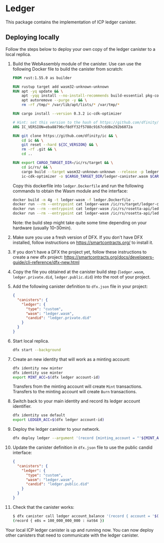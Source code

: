 # Ledger

This package contains the implementation of ICP ledger canister.

## Deploying locally

Follow the steps below to deploy your own copy of the ledger canister to a local replica.

  1. Build the WebAssembly module of the canister.
     Use can use the following Docker file to build the canister from scratch:
     ```Dockerfile
     FROM rust:1.55.0 as builder

     RUN rustup target add wasm32-unknown-unknown
     RUN apt -yq update && \
         apt -yqq install --no-install-recommends build-essential pkg-config clang cmake && \
         apt autoremove --purge -y && \
         rm -rf /tmp/* /var/lib/apt/lists/* /var/tmp/*

     RUN cargo install --version 0.3.2 ic-cdk-optimizer

     # Hint: set this version to the hash of https://github.com/dfinity/ic commit you want to build.
     ARG IC_VERSION=eba88796cf8dff32f5788c9167cdd8e292b6072a

     RUN git clone https://github.com/dfinity/ic && \
         cd ic && \
         git reset --hard ${IC_VERSION} && \
         rm -rf .git && \
         cd ..

     RUN export CARGO_TARGET_DIR=/ic/rs/target && \
         cd ic/rs/ && \
         cargo build --target wasm32-unknown-unknown --release -p ledger-canister && \
         ic-cdk-optimizer -o $CARGO_TARGET_DIR/ledger-canister.wasm $CARGO_TARGET_DIR/wasm32-unknown-unknown/release/ledger-canister.wasm
     ```

     Copy this dockerfile into `ledger.Dockerfile` and run the following commands to obtain the Wasm module and the interface:
     ```sh
     docker build -m 4g -t ledger-wasm -f ledger.Dockerfile .
     docker run --rm --entrypoint cat ledger-wasm /ic/rs/target/ledger-canister.wasm > ledger.wasm
     docker run --rm --entrypoint cat ledger-wasm /ic/rs/rosetta-api/ledger.did > ledger.private.did
     docker run --rm --entrypoint cat ledger-wasm /ic/rs/rosetta-api/ledger_canister/ledger.did > ledger.public.did
     ```
     Note: the build step might take quite some time depending on your hardware (usually 10–30min).

  1. Make sure you use a fresh version of DFX.
     If you don't have DFX installed, follow instructions on https://smartcontracts.org/ to install it.

  1. If you don't have a DFX the project yet, follow these instructions to create a new dfx project:
     https://smartcontracts.org/docs/developers-guide/cli-reference/dfx-new.html

  1. Copy the file you obtained at the canister build step (`ledger.wasm`, `ledger.private.did`, `ledger.public.did`) into the root of your project.

  1. Add the following canister definition to `dfx.json` file in your project:
     ```json
     {
       "canisters": {
         "ledger": {
           "type": "custom",
           "wasm": "ledger.wasm",
           "candid": "ledger.private.did"
         }
       }
     }
     ```

  1. Start local replica.
     ```sh
     dfx start --background
     ```

  1. Create an new identity that will work as a minting account:
     ```sh
     dfx identity new minter
     dfx identity use minter
     export MINT_ACC=$(dfx ledger account-id)
     ```
     Transfers from the minting account will create `Mint` transactions.
     Transfers to the minting account will create `Burn` transactions.

  1. Switch back to your main identity and record its ledger account identifier.
     ```sh
     dfx identity use default
     export LEDGER_ACC=$(dfx ledger account-id)
     ```

  1. Deploy the ledger canister to your network.
     ```sh
     dfx deploy ledger --argument '(record {minting_account = "'${MINT_ACC}'"; initial_values = vec { record { "'${LEDGER_ACC}'"; record { e8s=100_000_000_000 } }; }; send_whitelist = vec {}})'
     ```

  1. Update the canister definition in `dfx.json` file to use the public candid interface:
     ```json
     {
       "canisters": {
         "ledger": {
           "type": "custom",
           "wasm": "ledger.wasm",
           "candid": "ledger.public.did"
         }
       }
     }
     ```

  1. Check that the canister works:
     ```sh
     $ dfx canister call ledger account_balance '(record { account = '$(python3 -c 'print("vec{" + ";".join([str(b) for b in bytes.fromhex("'$LEDGER_ACC'")]) + "}")')' })'     
     (record { e8s = 100_000_000_000 : nat64 })
     ```

Your local ICP ledger canister is up and running now.
You can now deploy other canisters that need to communicate with the ledger canister.
